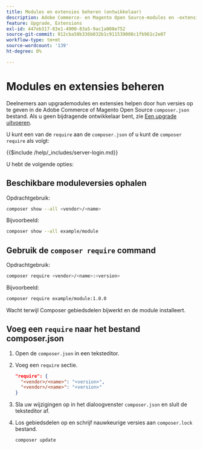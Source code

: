 ```yaml
---
title: Modules en extensies beheren (ontwikkelaar)
description: Adobe Commerce- en Magento Open Source-modules en -extensies beheren met behulp van de opdrachtregelinterface en Composer-pakketbeheer.
feature: Upgrade, Extensions
exl-id: 447eb317-83e1-4900-83a5-9ac1a008e752
source-git-commit: 012cba58b336b032b1c911539008c1fb961c2e07
workflow-type: tm+mt
source-wordcount: '139'
ht-degree: 0%

---
```


# Modules en extensies beheren

Deelnemers aan upgrademodules en extensies helpen door hun versies op te geven in de Adobe Commerce of Magento Open Source `composer.json` bestand. Als u geen bijdragende ontwikkelaar bent, zie [Een upgrade uitvoeren](../implementation/perform-upgrade.md).

U kunt een van de `require` aan de `composer.json` of u kunt de `composer require` als volgt:

{{$include /help/_includes/server-login.md}}

U hebt de volgende opties:

## Beschikbare moduleversies ophalen

Opdrachtgebruik:

```bash
composer show --all <vendor>/<name>
```

Bijvoorbeeld:

```bash
composer show --all example/module
```

## Gebruik de `composer require` command

Opdrachtgebruik:

```bash
composer require <vendor>/<name>:<version>
```

Bijvoorbeeld:

```bash
composer require example/module:1.0.0
```

Wacht terwijl Composer gebiedsdelen bijwerkt en de module installeert.

## Voeg een `require` naar het bestand composer.json

1. Open de `composer.json` in een teksteditor.

1. Voeg een `require` sectie.

   ```json
   "require": {
     "<vendor>/<name>": "<version>",
     "<vendor>/<name>": "<version>"
   }
   ```

1. Sla uw wijzigingen op in het dialoogvenster `composer.json` en sluit de teksteditor af.

1. Los gebiedsdelen op en schrijf nauwkeurige versies aan `composer.lock` bestand.

   ```bash
   composer update
   ```
